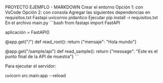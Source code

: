 PROYECTO EJEMPLO - MARKDOWN
Crear el entorno
Opción 1: con VsCode
Opción 2: con consola
Agregar las siguientes dependencias en requisitos.txt
Fastapi
uvicornio
pidantico
Ejecutar
pip install -r requisitos.txt
En el archivo main.py ´´´bash from fastapi import FastAPI

aplicación = FastAPI()

@app.get("/") def read_root(): return {"mensaje": "Hola mundo"}

@app.get("/sample/api") def read_sample(): return {"message": "Este es el punto final de la API de muestra"} ´´´

Para ejecutar el servidor:

uvicorn src.main:app --reload